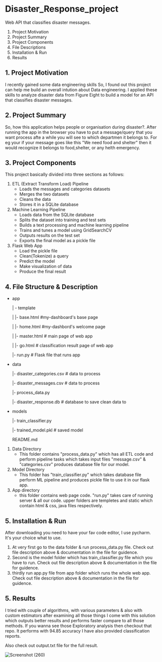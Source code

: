 # Disaster_Response_project
Web API that classifies disaster messages.

1. Project Motivation
2. Project Summary
3. Project Components
4. File Descriptions
6. Installation & Run
7. Results

## 1. Project Motivation
 I recently gained some data engineering skills So, I found out this project can help me build an overall intution about Data engineering.
 I applied these skills to analyze disaster data from Figure Eight to build a model for an API that classifies disaster messages.

## 2. Project Summary
 So, how this application helps people or organisation during disaster?. After running the app in the browser you have to put a message/query that you want process afte a while you will see to which departmen it belongs to. For eg your if your message goes like this "We need food and shelter" then it would recognize it belongs to food,shelter, or any helth emergency.

## 3. Project Components
This project basically divided into three sections as follows:
1.   ETL (Extract Transform Load) Pipeline
     * Loads the messages and categories datasets
     * Merges the two datasets
     * Cleans the data
     * Stores it in a SQLite database
2.  Machine Learning Pipeline
    * Loads data from the SQLite database
    * Splits the dataset into training and test sets
    * Builds a text processing and machine learning pipeline
    * Trains and tunes a model using GridSearchCV
    * Outputs results on the test set
    * Exports the final model as a pickle file
4.  Flask Web App
    * Load the pickle file
    * Clean(Tokenize) a query 
    * Predict the model
    * Make visualization of data
    * Produce the final result
 
## 4. File Structure & Description
* app

  | - template
  
  | |- base.html  #my-dashboard's base page
  
  | |- home.html #my-dashbord's welcome page
  
  | |- master.html # main page of web app
  
  | |- go.html # classification result page of web app
  
  |- run.py # Flask file that runs app

* data

  |- disaster_categories.csv # data to process
  
  |- disaster_messages.csv # data to process
  
  |- process_data.py
  
  |- disaster_response.db # database to save clean data to
  
* models
 
  |- train_classifier.py
  
  |- trained_model.pkl # saved model
  
  README.md
  
1. Data Directory
      * This folder contains "process_data.py" which has all ETL code and perform pipeline tasks which takes input files "message.csv" &
        "categories.csv" produces database file for our model.
2. Model Directory
      * This folder has "train_classifier.py" which takes database file perform ML pipeline and produces pickle file to use it in our flask app.
4. App directory
      * this folder contains web page code. "run.py" takes care of running server & all our code. upper folders are templetes and static which contain html 
        & css, java files   respectively.

## 5. Installation & Run
After downloading you need to have your fav code editor, I use pycharm. It's your choice what to use. 
  1. At very first go to the data folder & run process_data.py file. Check out file description above & documentation in the file for guidence.
  2. Second is the model folder which has train_classifier.py file which you have to run. Check out file description above & documentation in the file for guidence.
  3. thirdly run app.py file from app folder which runs the whole web app. Check out file description above & documentation in the file for guidence.

## 5. Results
I tried with couple of algorithms, with various parameters & also with custom estimators after examining all those things I come with this solution which outputs
better results and performs faster compare to all those methods. If you wanna see those Exploratory analysis then checkout that repo.
It performs with 94.85 accuracy I have also provided classification reports.

Also check out output.txt file for the full result.

![Screenshot (260)](https://user-images.githubusercontent.com/33245369/115398376-b4186a80-a204-11eb-81cd-40ef81fbacac.png)



    
